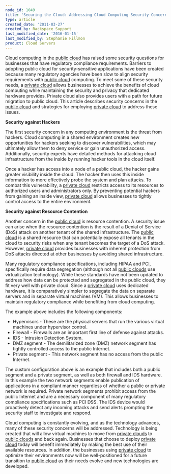 ```yaml
---
node_id: 1049
title: 'Securing the Cloud: Addressing Cloud Computing Security Concerns with Private Cloud'
type: article
created_date: '2011-03-27'
created_by: Rackspace Support
last_modified_date: '2016-01-15'
last_modified_by: Stephanie Fillmon
product: Cloud Servers
---
```


Cloud computing in the [public cloud](http://www.rackspacecloud.com/)
has raised some security questions for businesses that have regulatory
compliance requirements. Barriers to adopting public cloud for
security-sensitive applications have been created because many
regulatory agencies have been slow to align security requirements with
[public cloud](http://www.rackspacecloud.com/) computing. To meet some
of these security needs, a [private
cloud](http://www.rackspace.com/managed_hosting/private_cloud/index.php)
allows businesses to achieve the benefits of cloud computing while
maintaining the security and privacy that dedicated hardware provides.
Private cloud also provides users with a path for future migration to
public cloud. This article describes security concerns in the [public
cloud](http://www.rackspacecloud.com/) and strategies for employing
[private
cloud](http://www.rackspace.com/managed_hosting/private_cloud/index.php)
to address these issues.



**Security against Hackers**

The first security concern in any computing environment is the threat
from hackers. Cloud computing in a shared environment creates new
opportunities for hackers seeking to discover vulnerabilities, which may
ultimately allow them to deny service or gain unauthorized access.
Additionally, security experts have detailed methods for attacking cloud
infrastructure from the inside by running hacker tools in the cloud
itself.



Once a hacker has access into a node of a public cloud, the hacker gains
greater visibility inside the cloud. The hacker then uses this inside
information to more effectively probe the system and plan attacks. To
combat this vulnerability, a [private
cloud](http://www.rackspace.com/managed_hosting/private_cloud/index.php)
restricts access to its resources to authorized users and administrators
only. By preventing potential hackers from gaining an inside view,
[private
cloud](http://www.rackspace.com/managed_hosting/private_cloud/index.php)
allows businesses to tightly control access to the entire environment.



**Security against Resource Contention**



Another concern in the [public cloud](http://www.rackspacecloud.com/) is
resource contention. A security issue can arise when the resource
contention is the result of a Denial of Service (DoS) attack on another
tenant of the shared infrastructure. The [public
cloud](http://www.rackspacecloud.com/) is a shared resource that can
potentially expose all tenants in the cloud to security risks when any
tenant becomes the target of a DoS attack. However, [private
cloud](http://www.rackspace.com/managed_hosting/private_cloud/index.php)
provides businesses with inherent protection from DoS attacks directed
at other businesses by avoiding shared infrastructure.



Many regulatory compliance specifications, including HIPAA and PCI,
specifically require data segregation (although not all [public
clouds](http://www.rackspacecloud.com/) use virtualization technology).
While these standards have not been updated to address how data can be
protected and segregated in the public cloud, they fit very well with
private cloud. Since a [private
cloud](http://www.rackspace.com/managed_hosting/private_cloud/index.php)
uses dedicated hardware, it is comparatively simpler to segregate the
data on separate servers and in separate virtual machines (VM). This
allows businesses to maintain regulatory compliance while benefiting
from cloud computing.



The example above includes the following components:

-   Hypervisors - These are the physical servers that run the various
    virtual machines under hypervisor control.
-   Firewall - Firewalls are an important first line of defense
    against attacks.
-   IDS - Intrusion Detection System.
-   DMZ segment - The demilitarized zone (DMZ) network segment has
    tightly controlled access to the public Internet.
-   Private segment - This network segment has no access from the
    public Internet.

The custom configuration above is an example that includes both a public
segment and a private segment, as well as both firewall and IDS
hardware. In this example the two network segments enable publication of
applications in a compliant manner regardless of whether a public or
private network is required. Private network segments prohibit access
from the public Internet and are a necessary component of many
regulatory compliance specifications such as PCI DSS. The IDS device
would proactively detect any incoming attacks and send alerts prompting
the security staff to investigate and respond.



Cloud computing is constantly evolving, and as the technology advances,
many of these security concerns will be addressed. Technology is being
created that will allow virtual machines to move from [private
clouds](http://www.rackspace.com/managed_hosting/private_cloud/index.php)
to [public clouds](http://www.rackspacecloud.com/) and back again.
Businesses that choose to deploy [private
cloud](http://www.rackspace.com/managed_hosting/private_cloud/index.php)
today will benefit immediately by making the best use of their available
resources. In addition, the businesses using [private
cloud](http://www.rackspace.com/managed_hosting/private_cloud/index.php)
to optimize their environments now will be well-positioned for a future
transition to [public cloud](http://www.rackspacecloud.com/) as their
needs evolve and new technologies are developed.

